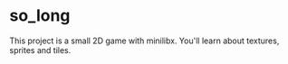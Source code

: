 # so_long

This project is a small 2D game with minilibx. You'll learn about textures, sprites and tiles.

